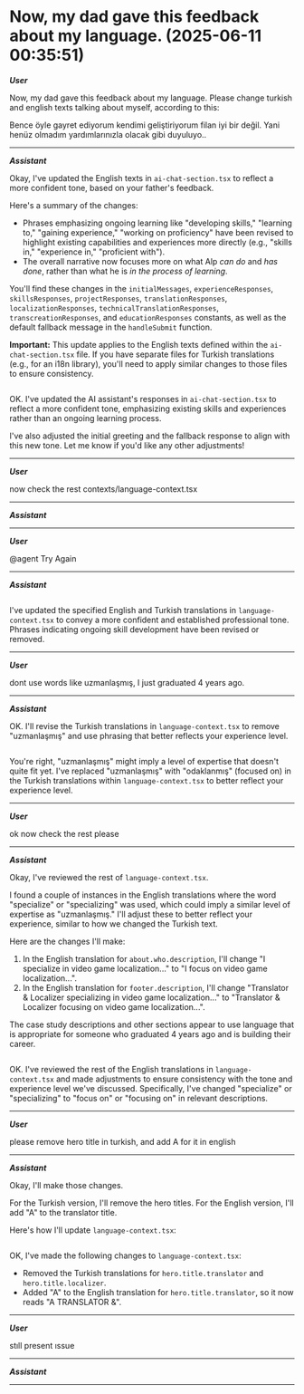 <!-- Generated by SpecStory -->

# Now, my dad gave this feedback about my language.  (2025-06-11 00:35:51)

_**User**_

Now, my dad gave this feedback about my language. Please change turkish and english texts talking about myself, according to this:

Bence öyle gayret ediyorum kendimi geliştiriyorum filan iyi bir değil. Yani henüz olmadım yardımlarınızla olacak gibi duyuluyo..

---

_**Assistant**_

Okay, I've updated the English texts in `ai-chat-section.tsx` to reflect a more confident tone, based on your father's feedback.

Here's a summary of the changes:
*   Phrases emphasizing ongoing learning like "developing skills," "learning to," "gaining experience," "working on proficiency" have been revised to highlight existing capabilities and experiences more directly (e.g., "skills in," "experience in," "proficient with").
*   The overall narrative now focuses more on what Alp *can do* and *has done*, rather than what he is *in the process of learning*.

You'll find these changes in the `initialMessages`, `experienceResponses`, `skillsResponses`, `projectResponses`, `translationResponses`, `localizationResponses`, `technicalTranslationResponses`, `transcreationResponses`, and `educationResponses` constants, as well as the default fallback message in the `handleSubmit` function.

**Important:** This update applies to the English texts defined within the `ai-chat-section.tsx` file. If you have separate files for Turkish translations (e.g., for an i18n library), you'll need to apply similar changes to those files to ensure consistency. 
````

````
OK. I've updated the AI assistant's responses in `ai-chat-section.tsx` to reflect a more confident tone, emphasizing existing skills and experiences rather than an ongoing learning process.

I've also adjusted the initial greeting and the fallback response to align with this new tone. Let me know if you'd like any other adjustments!

---

_**User**_

now check the rest contexts/language-context.tsx

---

_**Assistant**_



---

_**User**_

@agent Try Again

---

_**Assistant**_


````

````
I've updated the specified English and Turkish translations in `language-context.tsx` to convey a more confident and established professional tone. Phrases indicating ongoing skill development have been revised or removed.

---

_**User**_

dont use words like uzmanlaşmış, I just graduated 4 years ago.

---

_**Assistant**_

OK. I'll revise the Turkish translations in `language-context.tsx` to remove "uzmanlaşmış" and use phrasing that better reflects your experience level.

 
````

````
You're right, "uzmanlaşmış" might imply a level of expertise that doesn't quite fit yet. I've replaced "uzmanlaşmış" with "odaklanmış" (focused on) in the Turkish translations within `language-context.tsx` to better reflect your experience level.

---

_**User**_

ok now check the rest please

---

_**Assistant**_

Okay, I've reviewed the rest of `language-context.tsx`.

I found a couple of instances in the English translations where the word "specialize" or "specializing" was used, which could imply a similar level of expertise as "uzmanlaşmış." I'll adjust these to better reflect your experience, similar to how we changed the Turkish text.

Here are the changes I'll make:

1.  In the English translation for `about.who.description`, I'll change "I specialize in video game localization..." to "I focus on video game localization...".
2.  In the English translation for `footer.description`, I'll change "Translator & Localizer specializing in video game localization..." to "Translator & Localizer focusing on video game localization...".

The case study descriptions and other sections appear to use language that is appropriate for someone who graduated 4 years ago and is building their career.

 
````

````
OK. I've reviewed the rest of the English translations in `language-context.tsx` and made adjustments to ensure consistency with the tone and experience level we've discussed. Specifically, I've changed "specialize" or "specializing" to "focus on" or "focusing on" in relevant descriptions.

---

_**User**_

please remove hero title in turkish, and add A for it in english

---

_**Assistant**_

Okay, I'll make those changes.

For the Turkish version, I'll remove the hero titles.
For the English version, I'll add "A" to the translator title.

Here's how I'll update `language-context.tsx`:
 
````

````
OK, I've made the following changes to `language-context.tsx`:

*   Removed the Turkish translations for `hero.title.translator` and `hero.title.localizer`.
*   Added "A" to the English translation for `hero.title.translator`, so it now reads "A TRANSLATOR &".

---

_**User**_

stıll present ıssue

---

_**Assistant**_



---

